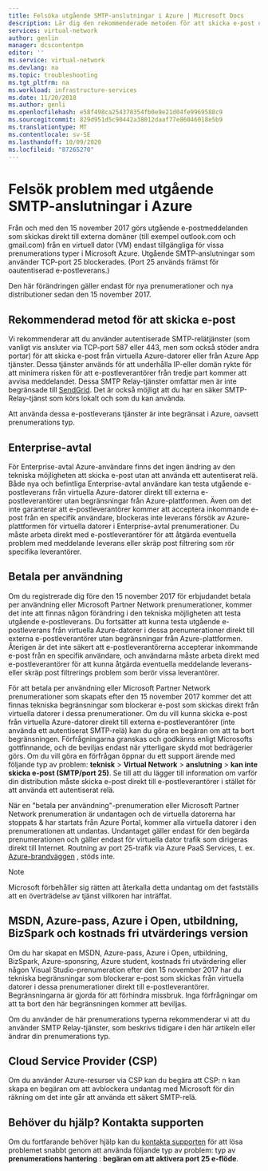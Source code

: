 ```yaml
---
title: Felsöka utgående SMTP-anslutningar i Azure | Microsoft Docs
description: Lär dig den rekommenderade metoden för att skicka e-post och hur du felsöker problem med utgående SMTP-anslutningar i Azure.
services: virtual-network
author: genlin
manager: dcscontentpm
editor: ''
ms.service: virtual-network
ms.devlang: na
ms.topic: troubleshooting
ms.tgt_pltfrm: na
ms.workload: infrastructure-services
ms.date: 11/20/2018
ms.author: genli
ms.openlocfilehash: e58f498ca254378354fb0e9e21d04fe9969588c9
ms.sourcegitcommit: 829d951d5c90442a38012daaf77e86046018e5b9
ms.translationtype: MT
ms.contentlocale: sv-SE
ms.lasthandoff: 10/09/2020
ms.locfileid: "87265270"
---
```

# <a name="troubleshoot-outbound-smtp-connectivity-issues-in-azure"></a>Felsök problem med utgående SMTP-anslutningar i Azure

Från och med den 15 november 2017 görs utgående e-postmeddelanden som skickas direkt till externa domäner (till exempel outlook.com och gmail.com) från en virtuell dator (VM) endast tillgängliga för vissa prenumerations typer i Microsoft Azure. Utgående SMTP-anslutningar som använder TCP-port 25 blockerades. (Port 25 används främst för oautentiserad e-postleverans.)

Den här förändringen gäller endast för nya prenumerationer och nya distributioner sedan den 15 november 2017.

## <a name="recommended-method-of-sending-email"></a>Rekommenderad metod för att skicka e-post
Vi rekommenderar att du använder autentiserade SMTP-relätjänster (som vanligt vis ansluter via TCP-port 587 eller 443, men som också stöder andra portar) för att skicka e-post från virtuella Azure-datorer eller från Azure App tjänster. Dessa tjänster används för att underhålla IP-eller domän rykte för att minimera risken för att e-postleverantörer från tredje part kommer att avvisa meddelandet. Dessa SMTP Relay-tjänster omfattar men är inte begränsade till [SendGrid](https://sendgrid.com/partners/azure/). Det är också möjligt att du har en säker SMTP-Relay-tjänst som körs lokalt och som du kan använda.

Att använda dessa e-postleverans tjänster är inte begränsat i Azure, oavsett prenumerations typ.

## <a name="enterprise-agreement"></a>Enterprise-avtal
För Enterprise-avtal Azure-användare finns det ingen ändring av den tekniska möjligheten att skicka e-post utan att använda ett autentiserat relä. Både nya och befintliga Enterprise-avtal användare kan testa utgående e-postleverans från virtuella Azure-datorer direkt till externa e-postleverantörer utan begränsningar från Azure-plattformen. Även om det inte garanterar att e-postleverantörer kommer att acceptera inkommande e-post från en specifik användare, blockeras inte leverans försök av Azure-plattformen för virtuella datorer i Enterprise-avtal prenumerationer. Du måste arbeta direkt med e-postleverantörer för att åtgärda eventuella problem med meddelande leverans eller skräp post filtrering som rör specifika leverantörer.

## <a name="pay-as-you-go"></a>Betala per användning
Om du registrerade dig före den 15 november 2017 för erbjudandet betala per användning eller Microsoft Partner Network prenumerationer, kommer det inte att finnas någon förändring i den tekniska möjligheten att testa utgående e-postleverans. Du fortsätter att kunna testa utgående e-postleverans från virtuella Azure-datorer i dessa prenumerationer direkt till externa e-postleverantörer utan begränsningar från Azure-plattformen. Återigen är det inte säkert att e-postleverantörerna accepterar inkommande e-post från en specifik användare, och användarna måste arbeta direkt med e-postleverantörer för att kunna åtgärda eventuella meddelande leverans-eller skräp post filtrerings problem som berör vissa leverantörer.

För att betala per användning eller Microsoft Partner Network prenumerationer som skapats efter den 15 november 2017 kommer det att finnas tekniska begränsningar som blockerar e-post som skickas direkt från virtuella datorer i dessa prenumerationer. Om du vill kunna skicka e-post från virtuella Azure-datorer direkt till externa e-postleverantörer (inte använda ett autentiserat SMTP-relä) kan du göra en begäran om att ta bort begränsningen. Förfrågningarna granskas och godkänns enligt Microsofts gottfinnande, och de beviljas endast när ytterligare skydd mot bedrägerier görs. Om du vill göra en förfrågan öppnar du ett support ärende med följande typ av problem: **teknisk**  >  **Virtual Network**  >  **anslutning**  >  **kan inte skicka e-post (SMTP/port 25)**. Se till att du lägger till information om varför din distribution måste skicka e-post direkt till e-postleverantörer i stället för att använda ett autentiserat relä.

När en "betala per användning"-prenumeration eller Microsoft Partner Network prenumeration är undantagen och de virtuella datorerna har stoppats & har startats från Azure Portal, kommer alla virtuella datorer i den prenumerationen att undantas. Undantaget gäller endast för den begärda prenumerationen och gäller endast för virtuella dator trafik som dirigeras direkt till Internet. Routning av port 25-trafik via Azure PaaS Services, t. ex. [Azure-brandväggen](https://azure.microsoft.com/services/azure-firewall/) , stöds inte.

> [!NOTE]
> Microsoft förbehåller sig rätten att återkalla detta undantag om det fastställs att en överträdelse av tjänst villkoren har inträffat.

## <a name="msdn-azure-pass-azure-in-open-education-bizspark-and-free-trial"></a>MSDN, Azure-pass, Azure i Open, utbildning, BizSpark och kostnads fri utvärderings version
Om du har skapat en MSDN, Azure-pass, Azure i Open, utbildning, BizSpark, Azure-sponsring, Azure student, kostnads fri utvärdering eller någon Visual Studio-prenumeration efter den 15 november 2017 har du tekniska begränsningar som blockerar e-post som skickas från virtuella datorer i dessa prenumerationer direkt till e-postleverantörer. Begränsningarna är gjorda för att förhindra missbruk. Inga förfrågningar om att ta bort den här begränsningen kommer att beviljas.

Om du använder de här prenumerations typerna rekommenderar vi att du använder SMTP Relay-tjänster, som beskrivs tidigare i den här artikeln eller ändrar din prenumerations typ.

## <a name="cloud-service-provider-csp"></a>Cloud Service Provider (CSP)

Om du använder Azure-resurser via CSP kan du begära att CSP: n kan skapa en begäran om att avblockera undantag med Microsoft för din räkning om det inte går att använda ett säkert SMTP-relä.

## <a name="need-help-contact-support"></a>Behöver du hjälp? Kontakta supporten

Om du fortfarande behöver hjälp kan du [kontakta supporten](https://portal.azure.com/?#blade/Microsoft_Azure_Support/HelpAndSupportBlade) för att lösa problemet snabbt genom att använda följande typ av problem: typ av **prenumerations hantering** : **begäran om att aktivera port 25 e-flöde**.
